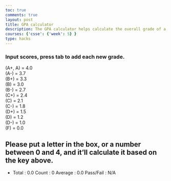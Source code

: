 ```yaml
---
toc: true
comments: true
layout: post
title: GPA calculator
description: The GPA calculator helps calculate the overall grade of a single student that depends on the grades of other classes.
courses: {'csse': {'week': 5} }
type: hacks
---
```


<html>
<head>
    <title>GPA calculator</title>
</head>
<body>
    <!-- Help Message -->
    <h3>Input scores, press tab to add each new grade.</h3>
    <p>(A+, A) = 4.0 <br>
    (A-) = 3.7 <br>
    (B+) = 3.3 <br>
    (B) = 3.0 <br>
    (B-) = 2.7 <br>
    (C+) = 2.4 <br>
    (C) = 2.1 <br>
    (C-) = 1.8 <br>
    (D+) = 1.5 <br>
    (D) = 1.2 <br>
    (D-) = 1.0 <br>
    (F) = 0.0 <!--It's 0.00001, however, the calculator won't count the letter if it's directly equal to 0. --><br>
    </p>
    <!-- Instructions -->
    <h2>Please put a letter in the box, or a number between 0 and 4, and it’ll calculate it based on the key above.</h2>
    <!-- Totals -->
    <ul>
        <li>
            Total : <span id="total">0.0</span>
            Count : <span id="count">0</span>
            Average : <span id="average">0.0</span>
            Pass/Fail : <span id="passFail">N/A</span>
        </li>
    </ul>
    <!-- Rows added using scores ID -->
    <div id="scores">
        <!-- JavaScript-generated inputs -->
    </div>
    <script>
        // GPA mapping (saves it in a variable and uses it like a memory card)
        const gpaMapping = {
            "A+": 4.0,
            "A": 4.0,
            "A-": 3.7,
            "B+": 3.3,
            "B": 3.0,
            "B-": 2.7,
            "C+": 2.4,
            "C": 2.1,
            "C-": 1.8,
            "D+": 1.5,
            "D": 1.2,
            "D-": 1.0,
            "F": 0.0,
        };
        // Passing GPA value
        const passingGPA = 2.0; // Adjust this as needed
        // Executes on input event and calculates totals
        function calculator(event) {
            var key = event.key;
            // Check if the pressed key is the "Tab" key (key code 9) or "Enter" key (key code 13)
            if (key === "Tab" || key === "Enter") {
                event.preventDefault(); // Prevent default behavior (tabbing to the next element)
                var array = document.getElementsByName('score'); // setup array of scores
                var total = 0; // running total
                var count = 0; // count of input elements with valid values
                for (var i = 0; i < array.length; i++) { // iterate through array
                    var value = array[i].value.trim().toUpperCase(); // Convert input to uppercase and remove extra spaces
                    if (gpaMapping[value] !== undefined) {
                        total += gpaMapping[value]; // add GPA value to running total
                        count++;
                    } else if (!isNaN(value) && value >= 0 && value <= 4) {
                        total += parseFloat(value); // add numeric value to running total
                        count++;
                    }
                }
                // Calculate average GPA
                var averageGPA = count > 0 ? (total / count).toFixed(2) : "0.0";
                // Update totals
                document.getElementById('total').innerHTML = total.toFixed(2); // show two decimals
                document.getElementById('count').innerHTML = count;
                document.getElementById('average').innerHTML = averageGPA;
                // Determine pass/fail
                var passFail = averageGPA >= passingGPA ? "Pass" : "Fail";
                document.getElementById('passFail').innerHTML = passFail;
                // Adds newInputLine, only if all array values satisfy GPA mapping
                if (count === document.getElementsByName('score').length) {
                    newInputLine(count); // make a new input line
                }
            }
        }
        // Creates a new input box
        function newInputLine(index) {
            // Add a label for each score element
            var title = document.createElement('label');
            title.htmlFor = index;
            title.innerHTML = index + ". ";
            document.getElementById("scores").appendChild(title); // add to HTML
            // Setup score element and attributes
            var score = document.createElement("input"); // input element
            score.id = index; // id of input element
            score.onkeydown = calculator; // Each key triggers event (using function as a value)
            score.type = "text"; // Use text type to allow typing letter grades or numbers
            score.name = "score"; // name is used to group all "score" elements (array)
            score.style.textTransform = "uppercase"; // Convert input to uppercase
            score.style.textAlign = "right";
            score.style.width = "5em";
            document.getElementById("scores").appendChild(score); // add to HTML
            // Create and add a blank line after the input box
            var br = document.createElement("br"); // line break element
            document.getElementById("scores").appendChild(br); // add to HTML
            // Set focus on the new input line
            document.getElementById(index).focus();
        }
        // Creates 1st input box on Window load
        newInputLine(0);
    </script>
</body>
</html>

